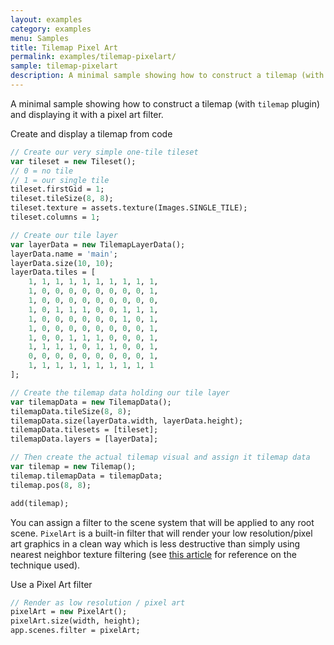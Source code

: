 ```yaml
---
layout: examples
category: examples
menu: Samples
title: Tilemap Pixel Art
permalink: examples/tilemap-pixelart/
sample: tilemap-pixelart
description: A minimal sample showing how to construct a tilemap (with tilemap plugin) and displaying it with a pixel art filter.
---
```


A minimal sample showing how to construct a tilemap (with `tilemap` plugin) and displaying it with a pixel art filter.

<div class="codename">Create and display a tilemap from code</div>

```haxe
// Create our very simple one-tile tileset
var tileset = new Tileset();
// 0 = no tile
// 1 = our single tile
tileset.firstGid = 1;
tileset.tileSize(8, 8);
tileset.texture = assets.texture(Images.SINGLE_TILE);
tileset.columns = 1;

// Create our tile layer
var layerData = new TilemapLayerData();
layerData.name = 'main';
layerData.size(10, 10);
layerData.tiles = [
    1, 1, 1, 1, 1, 1, 1, 1, 1, 1,
    1, 0, 0, 0, 0, 0, 0, 0, 0, 1,
    1, 0, 0, 0, 0, 0, 0, 0, 0, 0,
    1, 0, 1, 1, 1, 0, 0, 1, 1, 1,
    1, 0, 0, 0, 0, 0, 0, 1, 0, 1,
    1, 0, 0, 0, 0, 0, 0, 0, 0, 1,
    1, 0, 0, 1, 1, 1, 0, 0, 0, 1,
    1, 1, 1, 1, 0, 1, 1, 0, 0, 1,
    0, 0, 0, 0, 0, 0, 0, 0, 0, 1,
    1, 1, 1, 1, 1, 1, 1, 1, 1, 1
];

// Create the tilemap data holding our tile layer
var tilemapData = new TilemapData();
tilemapData.tileSize(8, 8);
tilemapData.size(layerData.width, layerData.height);
tilemapData.tilesets = [tileset];
tilemapData.layers = [layerData];

// Then create the actual tilemap visual and assign it tilemap data
var tilemap = new Tilemap();
tilemap.tilemapData = tilemapData;
tilemap.pos(8, 8);

add(tilemap);
```

You can assign a filter to the scene system that will be applied to any root scene. `PixelArt` is a built-in filter that will render your low resolution/pixel art graphics in a clean way which is less destructive than simply using nearest neighbor texture filtering (see [this article](https://colececil.io/blog/2017/scaling-pixel-art-without-destroying-it/) for reference on the technique used).

<div class="codename">Use a Pixel Art filter</div>

```haxe
// Render as low resolution / pixel art
pixelArt = new PixelArt();
pixelArt.size(width, height);
app.scenes.filter = pixelArt;
```
